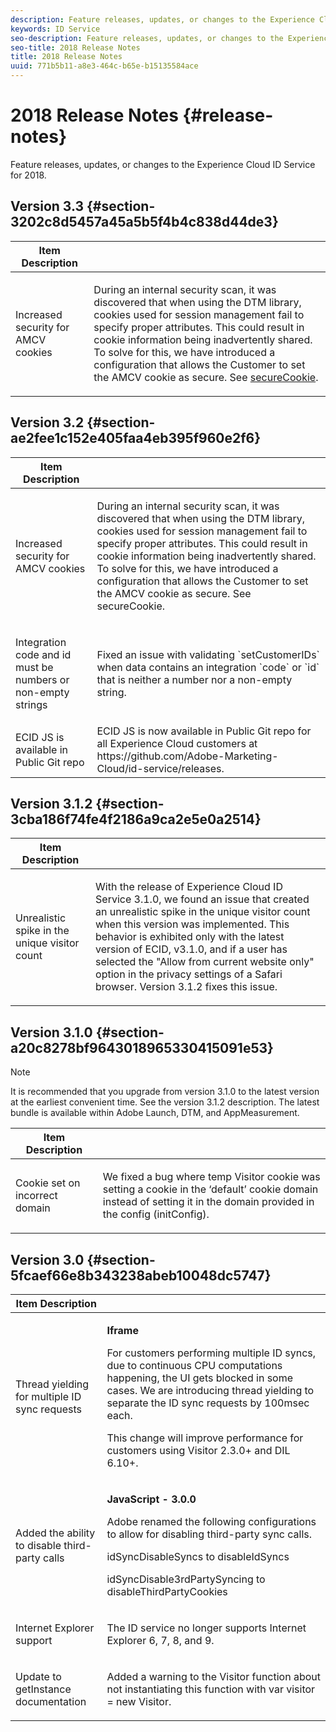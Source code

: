 ```yaml
---
description: Feature releases, updates, or changes to the Experience Cloud ID Service for 2018.
keywords: ID Service
seo-description: Feature releases, updates, or changes to the Experience Cloud ID Service for 2018.
seo-title: 2018 Release Notes
title: 2018 Release Notes
uuid: 771b5b11-a8e3-464c-b65e-b15135584ace
---
```


# 2018 Release Notes {#release-notes}

Feature releases, updates, or changes to the Experience Cloud ID Service for 2018.

## Version 3.3 {#section-3202c8d5457a45a5b5f4b4c838d44de3}

<table id="table_201417BD540E4EE69911AABE9BF77509"> 
 <thead> 
  <tr> 
   <th colname="col1" class="entry"> Item Description </th> 
   <th colname="col2" class="entry"> </th> 
  </tr>
 </thead>
 <tbody> 
  <tr> 
   <td colname="col1"> <p>Increased security for AMCV cookies </p> </td> 
   <td colname="col2"> <p>During an internal security scan, it was discovered that when using the DTM library, cookies used for session management fail to specify proper attributes. This could result in cookie information being inadvertently shared. To solve for this, we have introduced a configuration that allows the Customer to set the AMCV cookie as secure. See <a href="/help/library/function-vars/securecookie.md" format="https" scope="external"> secureCookie</a>. </p> </td> 
  </tr> 
 </tbody> 
</table>

## Version 3.2 {#section-ae2fee1c152e405faa4eb395f960e2f6}

<table id="table_6546F5C74E4742E4B5E9793BCEAB66FA"> 
 <thead> 
  <tr> 
   <th colname="col1" class="entry"> Item Description </th> 
   <th colname="col2" class="entry"> </th> 
  </tr>
 </thead>
 <tbody> 
  <tr> 
   <td colname="col1"> <p>Increased security for AMCV cookies </p> </td> 
   <td colname="col2"> <p>During an internal security scan, it was discovered that when using the DTM library, cookies used for session management fail to specify proper attributes. This could result in cookie information being inadvertently shared. To solve for this, we have introduced a configuration that allows the Customer to set the AMCV cookie as secure. See secureCookie. </p> </td> 
  </tr> 
  <tr> 
   <td colname="col1"> <p>Integration code and id must be numbers or non-empty strings </p> </td> 
   <td colname="col2"> <p>Fixed an issue with validating `setCustomerIDs` when data contains an integration `code` or `id` that is neither a number nor a non-empty string. </p> </td> 
  </tr> 
  <tr> 
   <td colname="col1"> ECID JS is available in Public Git repo </td> 
   <td colname="col2"> ECID JS is now available in Public Git repo for all Experience Cloud customers at https://github.com/Adobe-Marketing-Cloud/id-service/releases. </td> 
  </tr> 
 </tbody> 
</table>

## Version 3.1.2 {#section-3cba186f74fe4f2186a9ca2e5e0a2514}

<table id="table_9FA4E20C996746A2A4219C9A0F759AD1"> 
 <thead> 
  <tr> 
   <th colname="col1" class="entry"> Item Description </th> 
   <th colname="col2" class="entry"> </th> 
  </tr>
 </thead>
 <tbody> 
  <tr> 
   <td colname="col1"> <p>Unrealistic spike in the unique visitor count </p> </td> 
   <td colname="col2"> <p>With the release of Experience Cloud ID Service 3.1.0, we found an issue that created an unrealistic spike in the unique visitor count when this version was implemented. This behavior is exhibited only with the latest version of ECID, v3.1.0, and if a user has selected the "Allow from current website only" option in the privacy settings of a Safari browser. Version 3.1.2 fixes this issue. </p> </td> 
  </tr> 
 </tbody> 
</table>

## Version 3.1.0 {#section-a20c8278bf9643018965330415091e53}

>[!NOTE]
>
>It is recommended that you upgrade from version 3.1.0 to the latest version at the earliest convenient time. See the version 3.1.2 description. The latest bundle is available within Adobe Launch, DTM, and AppMeasurement.

<table id="table_512039AFC4D34038B8F116B71EEEE7F6"> 
 <thead> 
  <tr> 
   <th colname="col1" class="entry"> Item Description </th> 
   <th colname="col2" class="entry"> </th> 
  </tr>
 </thead>
 <tbody> 
  <tr> 
   <td colname="col1"> <p>Cookie set on incorrect domain </p> </td> 
   <td colname="col2"> <p>We fixed a bug where temp Visitor cookie was setting a cookie in the ‘default’ cookie domain instead of setting it in the domain provided in the config (initConfig). </p> </td> 
  </tr> 
 </tbody> 
</table>

## Version 3.0 {#section-5fcaef66e8b343238abeb10048dc5747}

<table id="table_7E9224D6CC924A2DB5119171C9DC5443"> 
 <thead> 
  <tr> 
   <th colname="col1" class="entry"> Item Description </th> 
   <th colname="col2" class="entry"> </th> 
  </tr>
 </thead>
 <tbody> 
  <tr> 
   <td colname="col1"> <p>Thread yielding for multiple ID sync requests </p> </td> 
   <td colname="col2"> <p><b>Iframe</b> </p> <p>For customers performing multiple ID syncs, due to continuous CPU computations happening, the UI gets blocked in some cases. We are introducing thread yielding to separate the ID sync requests by 100msec each. </p> <p>This change will improve performance for customers using Visitor 2.3.0+ and DIL 6.10+. </p> </td> 
  </tr> 
  <tr> 
   <td colname="col1"> Added the ability to disable third-party calls </td> 
   <td colname="col2"> <p><b>JavaScript - 3.0.0</b> </p> <p>Adobe renamed the following configurations to allow for disabling third-party sync calls. </p> <p>idSyncDisableSyncs to disableIdSyncs </p> <p>idSyncDisable3rdPartySyncing to disableThirdPartyCookies </p> </td> 
  </tr> 
  <tr> 
   <td colname="col1"> <p>Internet Explorer support </p> </td> 
   <td colname="col2"> <p>The ID service no longer supports Internet Explorer 6, 7, 8, and 9. </p> </td> 
  </tr> 
  <tr> 
   <td colname="col1"> <p>Update to getInstance documentation </p> </td> 
   <td colname="col2"> <p>Added a warning to the Visitor function about not instantiating this function with var visitor = new Visitor. </p> </td> 
  </tr> 
 </tbody> 
</table>

